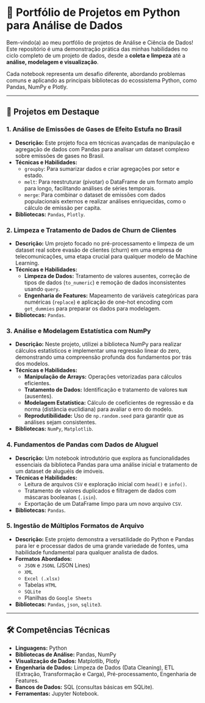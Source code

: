 # 🚀 Portfólio de Projetos em Python para Análise de Dados

Bem-vindo(a) ao meu portfólio de projetos de Análise e Ciência de Dados! Este repositório é uma demonstração prática das minhas habilidades no ciclo completo de um projeto de dados, desde a **coleta e limpeza** até a **análise, modelagem e visualização**.

Cada notebook representa um desafio diferente, abordando problemas comuns e aplicando as principais bibliotecas do ecossistema Python, como Pandas, NumPy e Plotly.

---

## 📂 Projetos em Destaque

### 1. Análise de Emissões de Gases de Efeito Estufa no Brasil
* **Descrição:** Este projeto foca em técnicas avançadas de manipulação e agregação de dados com Pandas para analisar um dataset complexo sobre emissões de gases no Brasil.
* **Técnicas e Habilidades:**
    * `groupby`: Para sumarizar dados e criar agregações por setor e estado.
    * `melt`: Para reestruturar (pivotar) o DataFrame de um formato amplo para longo, facilitando análises de séries temporais.
    * `merge`: Para combinar o dataset de emissões com dados populacionais externos e realizar análises enriquecidas, como o cálculo de emissão per capita.
* **Bibliotecas:** `Pandas`, `Plotly`.

### 2. Limpeza e Tratamento de Dados de Churn de Clientes
* **Descrição:** Um projeto focado no pré-processamento e limpeza de um dataset real sobre evasão de clientes (churn) em uma empresa de telecomunicações, uma etapa crucial para qualquer modelo de Machine Learning.
* **Técnicas e Habilidades:**
    * **Limpeza de Dados:** Tratamento de valores ausentes, correção de tipos de dados (`to_numeric`) e remoção de dados inconsistentes usando `query`.
    * **Engenharia de Features:** Mapeamento de variáveis categóricas para numéricas (`replace`) e aplicação de one-hot encoding com `get_dummies` para preparar os dados para modelagem.
* **Bibliotecas:** `Pandas`.

### 3. Análise e Modelagem Estatística com NumPy
* **Descrição:** Neste projeto, utilizei a biblioteca NumPy para realizar cálculos estatísticos e implementar uma regressão linear do zero, demonstrando uma compreensão profunda dos fundamentos por trás dos modelos.
* **Técnicas e Habilidades:**
    * **Manipulação de Arrays:** Operações vetorizadas para cálculos eficientes.
    * **Tratamento de Dados:** Identificação e tratamento de valores `NaN` (ausentes).
    * **Modelagem Estatística:** Cálculo de coeficientes de regressão e da norma (distância euclidiana) para avaliar o erro do modelo.
    * **Reprodutibilidade:** Uso de `np.random.seed` para garantir que as análises sejam consistentes.
* **Bibliotecas:** `NumPy`, `Matplotlib`.

### 4. Fundamentos de Pandas com Dados de Aluguel
* **Descrição:** Um notebook introdutório que explora as funcionalidades essenciais da biblioteca Pandas para uma análise inicial e tratamento de um dataset de aluguéis de imóveis.
* **Técnicas e Habilidades:**
    * Leitura de arquivos `CSV` e exploração inicial com `head()` e `info()`.
    * Tratamento de valores duplicados e filtragem de dados com máscaras booleanas (`.isin`).
    * Exportação de um DataFrame limpo para um novo arquivo `CSV`.
* **Bibliotecas:** `Pandas`.

### 5. Ingestão de Múltiplos Formatos de Arquivo
* **Descrição:** Este projeto demonstra a versatilidade do Python e Pandas para ler e processar dados de uma grande variedade de fontes, uma habilidade fundamental para qualquer analista de dados.
* **Formatos Abordados:**
    * `JSON` e `JSONL` (JSON Lines)
    * `XML`
    * `Excel (.xlsx)`
    * Tabelas `HTML`
    * `SQLite`
    * Planilhas do `Google Sheets`
* **Bibliotecas:** `Pandas`, `json`, `sqlite3`.

---

## 🛠️ **Competências Técnicas**

* **Linguagens:** Python
* **Bibliotecas de Análise:** Pandas, NumPy
* **Visualização de Dados:** Matplotlib, Plotly
* **Engenharia de Dados:** Limpeza de Dados (Data Cleaning), ETL (Extração, Transformação e Carga), Pré-processamento, Engenharia de Features.
* **Bancos de Dados:** SQL (consultas básicas em SQLite).
* **Ferramentas:** Jupyter Notebook.
